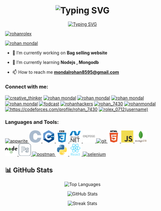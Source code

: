 <h1 align="center">
  <img src="https://readme-typing-svg.herokuapp.com?font=Fira+Code&weight=600&size=30&pause=1000&color=4D96FF&center=true&vCenter=true&width=500&lines=Hi+%F0%9F%91%8B,+I'm+Rohan+Mondal" alt="Typing SVG" />
</h1>



<p align="center">
  <a href="https://git.io/typing-svg">
    <img src="https://readme-typing-svg.herokuapp.com?font=Fira+Code&weight=500&size=24&pause=1000&color=36BCF7&center=true&vCenter=true&width=500&lines=Full+Stack+Developer;MERN+Stack+Enthusiast;Problem+Solver;Open+Source+Contributor" alt="Typing SVG" />
  </a>
</p>


<p align="left"> <a href="https://github.com/Rohanrolex"><img src="https://github.com/Rohanrolex" alt="rohanrolex" /></a> </p>

<p align="left"> <a href="https://twitter.com/rohan mondal" target="blank"><img src="https://img.shields.io/twitter/follow/rohan mondal?logo=twitter&style=for-the-badge" alt="rohan mondal" /></a> </p>

- 🔭 I’m currently working on **Bag selling website**

- 🌱 I’m currently learning **Nodejs , Mongodb**

- 📫 How to reach me **mondalrohan8595@gmail.com**

<h3 align="left">Connect with me:</h3>
<p align="left">
<a href="https://codepen.io/creative_thinker" target="blank"><img align="center" src="https://raw.githubusercontent.com/rahuldkjain/github-profile-readme-generator/master/src/images/icons/Social/codepen.svg" alt="creative_thinker" height="30" width="40" /></a>
<a href="https://twitter.com/rohan mondal" target="blank"><img align="center" src="https://raw.githubusercontent.com/rahuldkjain/github-profile-readme-generator/master/src/images/icons/Social/twitter.svg" alt="rohan mondal" height="30" width="40" /></a>
<a href="https://www.linkedin.com/in/rohan-mondal-062aaa28a/" target="blank"><img align="center" src="https://raw.githubusercontent.com/rahuldkjain/github-profile-readme-generator/master/src/images/icons/Social/linked-in-alt.svg" alt="rohan mondal" height="30" width="40" /></a>
<a href="https://fb.com/rohan mondal" target="blank"><img align="center" src="https://raw.githubusercontent.com/rahuldkjain/github-profile-readme-generator/master/src/images/icons/Social/facebook.svg" alt="rohan mondal" height="30" width="40" /></a>
<a href="https://instagram.com/rohan mondal" target="blank"><img align="center" src="https://raw.githubusercontent.com/rahuldkjain/github-profile-readme-generator/master/src/images/icons/Social/instagram.svg" alt="rohan mondal" height="30" width="40" /></a>
<a href="https://www.youtube.com/c/fodcast" target="blank"><img align="center" src="https://raw.githubusercontent.com/rahuldkjain/github-profile-readme-generator/master/src/images/icons/Social/youtube.svg" alt="fodcast" height="30" width="40" /></a>
<a href="https://www.codechef.com/users/rohanhackers" target="blank"><img align="center" src="https://cdn.jsdelivr.net/npm/simple-icons@3.1.0/icons/codechef.svg" alt="rohanhackers" height="30" width="40" /></a>
<a href="https://codeforces.com/profile/rohan_7430" target="blank"><img align="center" src="https://raw.githubusercontent.com/rahuldkjain/github-profile-readme-generator/master/src/images/icons/Social/codeforces.svg" alt="rohan_7430" height="30" width="40" /></a>
<a href="https://leetcode.com/u/Rohan07_6473/" target="blank"><img align="center" src="https://raw.githubusercontent.com/rahuldkjain/github-profile-readme-generator/master/src/images/icons/Social/leet-code.svg" alt="rohanmondal" height="30" width="40" /></a>
<a href="https://auth.geeksforgeeks.org/user/https://codeforces.com/profile/rohan_7430" target="blank"><img align="center" src="https://raw.githubusercontent.com/rahuldkjain/github-profile-readme-generator/master/src/images/icons/Social/geeks-for-geeks.svg" alt="https://codeforces.com/profile/rohan_7430" height="30" width="40" /></a>
<a href="https://discord.gg/rolex_0712(username)" target="blank"><img align="center" src="https://raw.githubusercontent.com/rahuldkjain/github-profile-readme-generator/master/src/images/icons/Social/discord.svg" alt="rolex_0712(username)" height="30" width="40" /></a>
</p>

<h3 align="left">Languages and Tools:</h3>
<p align="left"> <a href="https://appwrite.io" target="_blank" rel="noreferrer"> <img src="https://www.vectorlogo.zone/logos/appwriteio/appwriteio-icon.svg" alt="appwrite" width="40" height="40"/> </a> <a href="https://www.cprogramming.com/" target="_blank" rel="noreferrer"> <img src="https://raw.githubusercontent.com/devicons/devicon/master/icons/c/c-original.svg" alt="c" width="40" height="40"/> </a> <a href="https://www.w3schools.com/cpp/" target="_blank" rel="noreferrer"> <img src="https://raw.githubusercontent.com/devicons/devicon/master/icons/cplusplus/cplusplus-original.svg" alt="cplusplus" width="40" height="40"/> </a> <a href="https://www.w3schools.com/css/" target="_blank" rel="noreferrer"> <img src="https://raw.githubusercontent.com/devicons/devicon/master/icons/css3/css3-original-wordmark.svg" alt="css3" width="40" height="40"/> </a> <a href="https://dotnet.microsoft.com/" target="_blank" rel="noreferrer"> <img src="https://raw.githubusercontent.com/devicons/devicon/master/icons/dot-net/dot-net-original-wordmark.svg" alt="dotnet" width="40" height="40"/> </a> <a href="https://expressjs.com" target="_blank" rel="noreferrer"> <img src="https://raw.githubusercontent.com/devicons/devicon/master/icons/express/express-original-wordmark.svg" alt="express" width="40" height="40"/> </a> <a href="https://git-scm.com/" target="_blank" rel="noreferrer"> <img src="https://www.vectorlogo.zone/logos/git-scm/git-scm-icon.svg" alt="git" width="40" height="40"/> </a> <a href="https://www.w3.org/html/" target="_blank" rel="noreferrer"> <img src="https://raw.githubusercontent.com/devicons/devicon/master/icons/html5/html5-original-wordmark.svg" alt="html5" width="40" height="40"/> </a> <a href="https://developer.mozilla.org/en-US/docs/Web/JavaScript" target="_blank" rel="noreferrer"> <img src="https://raw.githubusercontent.com/devicons/devicon/master/icons/javascript/javascript-original.svg" alt="javascript" width="40" height="40"/> </a> <a href="https://www.mongodb.com/" target="_blank" rel="noreferrer"> <img src="https://raw.githubusercontent.com/devicons/devicon/master/icons/mongodb/mongodb-original-wordmark.svg" alt="mongodb" width="40" height="40"/> </a> <a href="https://nodejs.org" target="_blank" rel="noreferrer"> <img src="https://raw.githubusercontent.com/devicons/devicon/master/icons/nodejs/nodejs-original-wordmark.svg" alt="nodejs" width="40" height="40"/> </a> <a href="https://www.photoshop.com/en" target="_blank" rel="noreferrer"> <img src="https://raw.githubusercontent.com/devicons/devicon/master/icons/photoshop/photoshop-line.svg" alt="photoshop" width="40" height="40"/> </a> <a href="https://postman.com" target="_blank" rel="noreferrer"> <img src="https://www.vectorlogo.zone/logos/getpostman/getpostman-icon.svg" alt="postman" width="40" height="40"/> </a> <a href="https://www.python.org" target="_blank" rel="noreferrer"> <img src="https://raw.githubusercontent.com/devicons/devicon/master/icons/python/python-original.svg" alt="python" width="40" height="40"/> </a> <a href="https://reactjs.org/" target="_blank" rel="noreferrer"> <img src="https://raw.githubusercontent.com/devicons/devicon/master/icons/react/react-original-wordmark.svg" alt="react" width="40" height="40"/> </a> <a href="https://www.selenium.dev" target="_blank" rel="noreferrer"> <img src="https://raw.githubusercontent.com/detain/svg-logos/780f25886640cef088af994181646db2f6b1a3f8/svg/selenium-logo.svg" alt="selenium" width="40" height="40"/> </a> </p>


## 📊 GitHub Stats

<div align="center">

  <!-- Top Languages -->
  <img src="https://github-readme-stats.vercel.app/api/top-langs?username=rohanrolex&show_icons=true&locale=en&layout=compact&theme=radical" 
       alt="Top Languages" height="160"/>

  <!-- GitHub Stats -->
  <img src="https://github-readme-stats.vercel.app/api?username=rohanrolex&show_icons=true&locale=en&theme=radical" 
       alt="GitHub Stats" height="160"/>

  <!-- Streak Stats -->
  <img src="https://github-readme-streak-stats.herokuapp.com?user=rohanrolex&theme=radical" 
       alt="Streak Stats" height="160"/>

</div>

